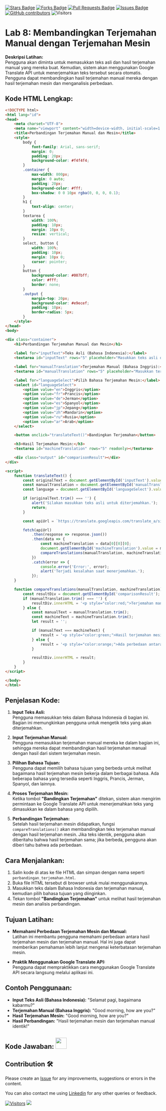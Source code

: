 <a href="https://github.com/drshahizan/special-topic-data-engineering/stargazers"><img src="https://img.shields.io/github/stars/drshahizan/special-topic-data-engineering" alt="Stars Badge"/></a>
<a href="https://github.com/drshahizan/special-topic-data-engineering/network/members"><img src="https://img.shields.io/github/forks/drshahizan/special-topic-data-engineering" alt="Forks Badge"/></a>
<a href="https://github.com/drshahizan/special-topic-data-engineering/pulls"><img src="https://img.shields.io/github/issues-pr/drshahizan/special-topic-data-engineering" alt="Pull Requests Badge"/></a>
<a href="https://github.com/drshahizan/special-topic-data-engineering/issues"><img src="https://img.shields.io/github/issues/drshahizan/special-topic-data-engineering" alt="Issues Badge"/></a>
<a href="https://github.com/drshahizan/special-topic-data-engineering/graphs/contributors"><img alt="GitHub contributors" src="https://img.shields.io/github/contributors/drshahizan/special-topic-data-engineering?color=2b9348"></a>
![Visitors](https://api.visitorbadge.io/api/visitors?path=https%3A%2F%2Fgithub.com%2Fdrshahizan%2Fspecial-topic-data-engineering&labelColor=%23d9e3f0&countColor=%23697689&style=flat)

# Lab 8: Membandingkan Terjemahan Manual dengan Terjemahan Mesin

**Deskripsi Latihan:**  
Pengguna akan diminta untuk memasukkan teks asli dan hasil terjemahan manual yang mereka buat. Kemudian, sistem akan menggunakan Google Translate API untuk menerjemahkan teks tersebut secara otomatis. Pengguna dapat membandingkan hasil terjemahan manual mereka dengan hasil terjemahan mesin dan menganalisis perbedaan.

## **Kode HTML Lengkap:**

```html
<!DOCTYPE html>
<html lang="id">
<head>
    <meta charset="UTF-8">
    <meta name="viewport" content="width=device-width, initial-scale=1.0">
    <title>Perbandingan Terjemahan Manual dan Mesin</title>
    <style>
        body {
            font-family: Arial, sans-serif;
            margin: 0;
            padding: 20px;
            background-color: #f4f4f4;
        }
        .container {
            max-width: 800px;
            margin: 0 auto;
            padding: 20px;
            background-color: #fff;
            box-shadow: 0 0 10px rgba(0, 0, 0, 0.1);
        }
        h1 {
            text-align: center;
        }
        textarea {
            width: 100%;
            padding: 10px;
            margin: 10px 0;
            resize: vertical;
        }
        select, button {
            width: 100%;
            padding: 10px;
            margin: 10px 0;
            cursor: pointer;
        }
        button {
            background-color: #007bff;
            color: #fff;
            border: none;
        }
        .output {
            margin-top: 20px;
            background-color: #e9ecef;
            padding: 10px;
            border-radius: 5px;
        }
    </style>
</head>
<body>

<div class="container">
    <h1>Perbandingan Terjemahan Manual dan Mesin</h1>
    
    <label for="inputText">Teks Asli (Bahasa Indonesia):</label>
    <textarea id="inputText" rows="5" placeholder="Masukkan teks asli di sini..."></textarea>

    <label for="manualTranslation">Terjemahan Manual (Bahasa Inggris):</label>
    <textarea id="manualTranslation" rows="5" placeholder="Masukkan terjemahan manual di sini..."></textarea>

    <label for="languageSelect">Pilih Bahasa Terjemahan Mesin:</label>
    <select id="languageSelect">
        <option value="en">Inggris</option>
        <option value="fr">Prancis</option>
        <option value="de">Jerman</option>
        <option value="es">Spanyol</option>
        <option value="jp">Jepang</option>
        <option value="zh">Mandarin</option>
        <option value="ru">Rusia</option>
        <option value="ar">Arab</option>
    </select>

    <button onclick="translateText()">Bandingkan Terjemahan</button>

    <h3>Hasil Terjemahan Mesin:</h3>
    <textarea id="machineTranslation" rows="5" readonly></textarea>

    <div class="output" id="comparisonResult"></div>
</div>

<script>
    function translateText() {
        const originalText = document.getElementById('inputText').value;
        const manualTranslation = document.getElementById('manualTranslation').value;
        const language = document.getElementById('languageSelect').value;

        if (originalText.trim() === '') {
            alert('Silakan masukkan teks asli untuk diterjemahkan.');
            return;
        }

        const apiUrl = `https://translate.googleapis.com/translate_a/single?client=gtx&sl=id&tl=${language}&dt=t&q=${encodeURI(originalText)}`;

        fetch(apiUrl)
            .then(response => response.json())
            .then(data => {
                const machineTranslation = data[0][0][0];
                document.getElementById('machineTranslation').value = machineTranslation;
                compareTranslations(manualTranslation, machineTranslation);
            })
            .catch(error => {
                console.error('Error:', error);
                alert('Terjadi kesalahan saat menerjemahkan.');
            });
    }

    function compareTranslations(manualTranslation, machineTranslation) {
        const resultDiv = document.getElementById('comparisonResult');
        if (manualTranslation.trim() === '') {
            resultDiv.innerHTML = '<p style="color:red;">Terjemahan manual belum diisi.</p>';
        } else {
            const manualText = manualTranslation.trim();
            const machineText = machineTranslation.trim();
            let result = '';

            if (manualText === machineText) {
                result = '<p style="color:green;">Hasil terjemahan mesin dan terjemahan manual identik!</p>';
            } else {
                result = '<p style="color:orange;">Ada perbedaan antara terjemahan manual dan terjemahan mesin.</p>';
            }

            resultDiv.innerHTML = result;
        }
    }
</script>

</body>
</html>
```

## Penjelasan Kode:

1. **Input Teks Asli:**  
   Pengguna memasukkan teks dalam Bahasa Indonesia di bagian ini. Bagian ini memungkinkan pengguna untuk mengetik teks yang akan diterjemahkan.

2. **Input Terjemahan Manual:**  
   Pengguna memasukkan terjemahan manual mereka ke dalam bagian ini, sehingga mereka dapat membandingkan hasil terjemahan manual dengan hasil dari sistem terjemahan mesin.

3. **Pilihan Bahasa Tujuan:**  
   Pengguna dapat memilih bahasa tujuan yang berbeda untuk melihat bagaimana hasil terjemahan mesin bekerja dalam berbagai bahasa. Ada beberapa bahasa yang tersedia seperti Inggris, Prancis, Jerman, Spanyol, dan lainnya.

4. **Proses Terjemahan Mesin:**  
   Ketika tombol **"Bandingkan Terjemahan"** ditekan, sistem akan mengirim permintaan ke Google Translate API untuk menerjemahkan teks yang dimasukkan ke dalam bahasa yang dipilih.

5. **Perbandingan Terjemahan:**  
   Setelah hasil terjemahan mesin didapatkan, fungsi `compareTranslations()` akan membandingkan teks terjemahan manual dengan hasil terjemahan mesin. Jika teks identik, pengguna akan diberitahu bahwa hasil terjemahan sama; jika berbeda, pengguna akan diberi tahu bahwa ada perbedaan.

## Cara Menjalankan:

1. Salin kode di atas ke file HTML dan simpan dengan nama seperti `perbandingan_terjemahan.html`.
2. Buka file HTML tersebut di browser untuk mulai menggunakannya.
3. Masukkan teks dalam Bahasa Indonesia dan terjemahan manual, kemudian pilih bahasa tujuan yang diinginkan.
4. Tekan tombol **"Bandingkan Terjemahan"** untuk melihat hasil terjemahan mesin dan analisis perbandingan.

## Tujuan Latihan:

- **Memahami Perbedaan Terjemahan Mesin dan Manual:**  
  Latihan ini membantu pengguna memahami perbedaan antara hasil terjemahan mesin dan terjemahan manual. Hal ini juga dapat memberikan pemahaman lebih lanjut mengenai keterbatasan terjemahan mesin.
  
- **Praktik Menggunakan Google Translate API:**  
  Pengguna dapat mempraktikkan cara menggunakan Google Translate API secara langsung melalui aplikasi ini.

## Contoh Penggunaan:

- **Input Teks Asli (Bahasa Indonesia):** "Selamat pagi, bagaimana kabarmu?"
- **Terjemahan Manual (Bahasa Inggris):** "Good morning, how are you?"
- **Hasil Terjemahan Mesin:** "Good morning, how are you?"
- **Hasil Perbandingan:** "Hasil terjemahan mesin dan terjemahan manual identik!"

## Kode Jawaban: <a href="https://drshahizan.github.io/lab/Latihan8.html" ><img src="../../images/html64.png" width="36px" height="36px" ></a>

## Contribution 🛠️
Please create an [Issue](https://github.com/drshahizan/special-topic-data-engineering/issues) for any improvements, suggestions or errors in the content.

You can also contact me using [Linkedin](https://www.linkedin.com/in/drshahizan/) for any other queries or feedback.

[![Visitors](https://api.visitorbadge.io/api/visitors?path=https%3A%2F%2Fgithub.com%2Fdrshahizan&labelColor=%23697689&countColor=%23555555&style=plastic)](https://visitorbadge.io/status?path=https%3A%2F%2Fgithub.com%2Fdrshahizan)
![](https://hit.yhype.me/github/profile?user_id=81284918)




